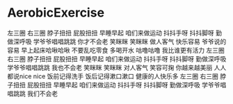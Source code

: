 # AerobicExercise

左三圈 右三圈 脖子扭扭 屁股扭扭 
早睡早起 咱们来做运动 
抖抖手呀 抖抖脚呀 勤做深呼吸 
学爷爷唱唱跳跳 你才不会老 
笑眯眯 笑眯眯 做人客气 快乐容易 
爷爷说的容易 早上起床哈啾哈啾 
不要乱吃零食 多喝开水 咕噜咕噜 
我比谁更有活力 
左三圈 右三圈 脖子扭扭 屁股扭扭 
早睡早起 咱们来做运动 
抖抖手呀 抖抖脚呀 勤做深呼吸 
学爷爷唱唱跳跳 我也不会老 
笑眯眯 笑眯眯 对人客气 笑容可掬 
你越来越美丽 人人都说nice nice 
饭前记得洗手 饭后记得漱口漱口 
健康的人快乐多 
左三圈 右三圈 脖子扭扭 屁股扭扭 
早睡早起 咱们来做运动 
抖抖手呀 抖抖脚呀 勤做深呼吸 
学爷爷唱唱跳跳 我们不会老 
